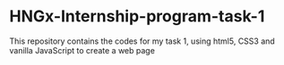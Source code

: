 # HNGx-Internship-program-task-1
This repository contains the codes for my task 1, using html5, CSS3 and vanilla JavaScript to create a web page

